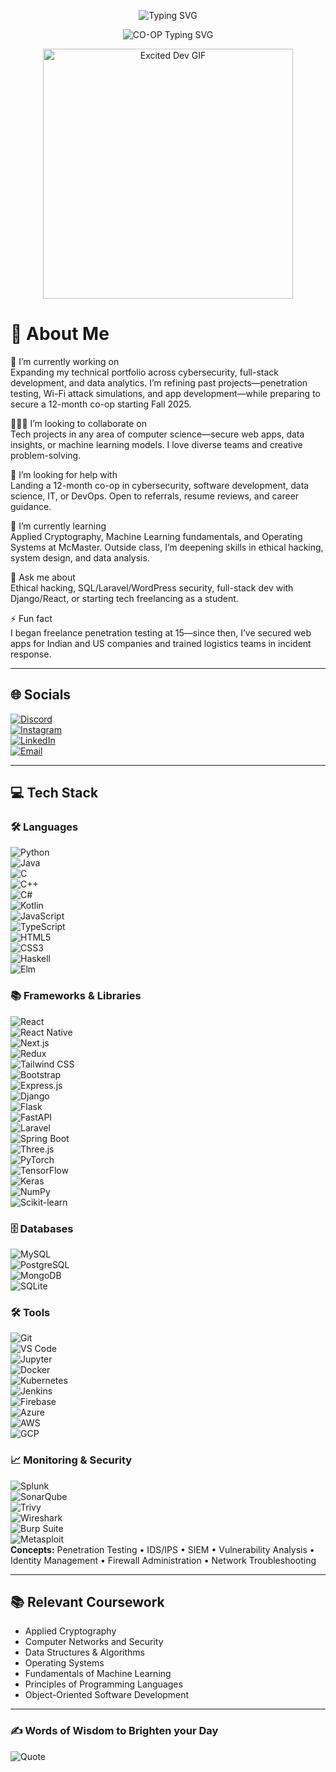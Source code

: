 <!-- Typing effect -->
<p align="center">
  <img src="https://readme-typing-svg.demolab.com?font=Fira+Code&size=24&pause=1000&color=F7F7F7&center=true&vCenter=true&width=1000&lines=Hi+there!+I'm+Aarohan+Batra;3rd+Year+Computer+Science+CO-OP+Student+@+McMaster;Cybersecurity+%7C+Software+Dev+%7C+Data+Analytics" alt="Typing SVG" />
</p>

<!-- CO-OP line-->
<p align="center">
  <img src="https://readme-typing-svg.demolab.com?font=Fira+Code&size=24&pause=1000&color=FF0000&center=true&vCenter=true&width=1000&lines=Seeking+12-month+CO-OP+starting+Fall+2025&repeat=false" alt="CO-OP Typing SVG" />
</p>


<!-- GIF That Sums Me Up Best -->
<p align="center">
  <img src="https://i.imgflip.com/57nbu4.gif" width="400" alt="Excited Dev GIF"/>
</p>

# 💫 About Me  
🔭 I’m currently working on  
Expanding my technical portfolio across cybersecurity, full-stack development, and data analytics. I’m refining past projects—penetration testing, Wi-Fi attack simulations, and app development—while preparing to secure a 12-month co-op starting Fall 2025.

🧑‍🤝‍🧑 I’m looking to collaborate on  
Tech projects in any area of computer science—secure web apps, data insights, or machine learning models. I love diverse teams and creative problem-solving.

🤝 I’m looking for help with  
Landing a 12-month co-op in cybersecurity, software development, data science, IT, or DevOps. Open to referrals, resume reviews, and career guidance.

🌱 I’m currently learning  
Applied Cryptography, Machine Learning fundamentals, and Operating Systems at McMaster. Outside class, I’m deepening skills in ethical hacking, system design, and data analysis.

💬 Ask me about  
Ethical hacking, SQL/Laravel/WordPress security, full-stack dev with Django/React, or starting tech freelancing as a student.

⚡ Fun fact  
I began freelance penetration testing at 15—since then, I’ve secured web apps for Indian and US companies and trained logistics teams in incident response.

---

## 🌐 Socials  
[![Discord](https://img.shields.io/badge/Discord-%237289DA.svg?logo=discord&logoColor=white)](https://discord.gg/zenith1007)  
[![Instagram](https://img.shields.io/badge/Instagram-%23E4405F.svg?logo=instagram&logoColor=white)](https://instagram.com/aarohanbatra)  
[![LinkedIn](https://img.shields.io/badge/LinkedIn-%230077B5.svg?logo=linkedin&logoColor=white)](https://linkedin.com/in/aarohan-batra-6496872a5)  
[![Email](https://img.shields.io/badge/Email-D14836?logo=gmail&logoColor=white)](mailto:batraa11@mcmaster.ca)  

---

## 💻 Tech Stack

### 🛠️ Languages  
![Python](https://img.shields.io/badge/python-%2314354C.svg?style=flat-square&logo=python&logoColor=white)  
![Java](https://img.shields.io/badge/java-%23ED8B00.svg?style=flat-square&logo=openjdk&logoColor=white)  
![C](https://img.shields.io/badge/C-00599C?style=flat-square&logo=c&logoColor=white)  
![C++](https://img.shields.io/badge/C%2B%2B-%2300599C.svg?style=flat-square&logo=c%2B%2B&logoColor=white)  
![C#](https://img.shields.io/badge/C%23-%23239120.svg?style=flat-square&logo=c-sharp&logoColor=white)  
![Kotlin](https://img.shields.io/badge/kotlin-%237F52FF.svg?style=flat-square&logo=kotlin&logoColor=white)  
![JavaScript](https://img.shields.io/badge/javascript-%23323330.svg?style=flat-square&logo=javascript&logoColor=%23F7DF1E)  
![TypeScript](https://img.shields.io/badge/typescript-%23007ACC.svg?style=flat-square&logo=typescript&logoColor=white)  
![HTML5](https://img.shields.io/badge/html5-%23E34F26.svg?style=flat-square&logo=html5&logoColor=white)  
![CSS3](https://img.shields.io/badge/css3-%231572B6.svg?style=flat-square&logo=css3&logoColor=white)  
![Haskell](https://img.shields.io/badge/Haskell-5e5086?style=flat-square&logo=haskell&logoColor=white)  
![Elm](https://img.shields.io/badge/Elm-60B5CC?style=flat-square&logo=elm&logoColor=white)  

### 📚 Frameworks & Libraries  
![React](https://img.shields.io/badge/react-%2320232a.svg?style=flat-square&logo=react&logoColor=%2361DAFB)  
![React Native](https://img.shields.io/badge/react--native-%2320232a.svg?style=flat-square&logo=react&logoColor=%2361DAFB)  
![Next.js](https://img.shields.io/badge/Next-black?style=flat-square&logo=next.js&logoColor=white)  
![Redux](https://img.shields.io/badge/redux-%23593d88.svg?style=flat-square&logo=redux&logoColor=white)  
![Tailwind CSS](https://img.shields.io/badge/tailwindcss-%2338B2AC.svg?style=flat-square&logo=tailwind-css&logoColor=white)  
![Bootstrap](https://img.shields.io/badge/bootstrap-%23563D7C.svg?style=flat-square&logo=bootstrap&logoColor=white)  
![Express.js](https://img.shields.io/badge/express.js-%23404d59.svg?style=flat-square&logo=express&logoColor=%2361DAFB)  
![Django](https://img.shields.io/badge/django-%23092E20.svg?style=flat-square&logo=django&logoColor=white)  
![Flask](https://img.shields.io/badge/flask-%23000.svg?style=flat-square&logo=flask&logoColor=white)  
![FastAPI](https://img.shields.io/badge/fastapi-%2300C7B7.svg?style=flat-square&logo=fastapi&logoColor=white)  
![Laravel](https://img.shields.io/badge/laravel-%23FF2D20.svg?style=flat-square&logo=laravel&logoColor=white)  
![Spring Boot](https://img.shields.io/badge/springboot-%236DB33F.svg?style=flat-square&logo=spring-boot&logoColor=white)  
![Three.js](https://img.shields.io/badge/three.js-black?style=flat-square&logo=three.js&logoColor=white)  
![PyTorch](https://img.shields.io/badge/pytorch-%23EE4C2C.svg?style=flat-square&logo=pytorch&logoColor=white)  
![TensorFlow](https://img.shields.io/badge/TensorFlow-%23FF6F00.svg?style=flat-square&logo=TensorFlow&logoColor=white)  
![Keras](https://img.shields.io/badge/Keras-%23D00000.svg?style=flat-square&logo=keras&logoColor=white)  
![NumPy](https://img.shields.io/badge/numpy-%23013243.svg?style=flat-square&logo=numpy&logoColor=white)  
![Scikit-learn](https://img.shields.io/badge/scikit--learn-%23F7931E.svg?style=flat-square&logo=scikit-learn&logoColor=white)  

### 🗄️ Databases  
![MySQL](https://img.shields.io/badge/mysql-%2300f.svg?style=flat-square&logo=mysql&logoColor=white)  
![PostgreSQL](https://img.shields.io/badge/postgresql-%23316192.svg?style=flat-square&logo=postgresql&logoColor=white)  
![MongoDB](https://img.shields.io/badge/mongodb-%234ea94b.svg?style=flat-square&logo=mongodb&logoColor=white)  
![SQLite](https://img.shields.io/badge/sqlite-%2307405e.svg?style=flat-square&logo=sqlite&logoColor=white)  

### 🛠️ Tools  
![Git](https://img.shields.io/badge/git-%23F05033.svg?style=flat-square&logo=git&logoColor=white)  
![VS Code](https://img.shields.io/badge/VS%20Code-%23007ACC.svg?style=flat-square&logo=visual-studio-code&logoColor=white)  
![Jupyter](https://img.shields.io/badge/Jupyter-%23F37626.svg?style=flat-square&logo=jupyter&logoColor=white)  
![Docker](https://img.shields.io/badge/docker-%232496ED.svg?style=flat-square&logo=docker&logoColor=white)  
![Kubernetes](https://img.shields.io/badge/kubernetes-%23326ce5.svg?style=flat-square&logo=kubernetes&logoColor=white)  
![Jenkins](https://img.shields.io/badge/jenkins-%232C5263.svg?style=flat-square&logo=jenkins&logoColor=white)  
![Firebase](https://img.shields.io/badge/firebase-%23039BE5.svg?style=flat-square&logo=firebase&logoColor=white)  
![Azure](https://img.shields.io/badge/azure-%230072C6.svg?style=flat-square&logo=microsoftazure&logoColor=white)  
![AWS](https://img.shields.io/badge/aws-%23FF9900.svg?style=flat-square&logo=amazonaws&logoColor=white)  
![GCP](https://img.shields.io/badge/gcp-%234285F4.svg?style=flat-square&logo=googlecloud&logoColor=white)  

### 📈 Monitoring & Security  
![Splunk](https://img.shields.io/badge/splunk-%23000000.svg?style=flat-square&logo=splunk&logoColor=white)  
![SonarQube](https://img.shields.io/badge/sonarqube-%2300B0FF.svg?style=flat-square&logo=sonarqube&logoColor=white)  
![Trivy](https://img.shields.io/badge/trivy-%231871FF.svg?style=flat-square&logo=aquasecurity&logoColor=white)  
![Wireshark](https://img.shields.io/badge/Wireshark-1679A7?style=flat-square&logo=wireshark&logoColor=white)  
![Burp Suite](https://img.shields.io/badge/burp_suite-%23f68d2e.svg?style=flat-square&logo=portswigger&logoColor=white)  
![Metasploit](https://img.shields.io/badge/metasploit-%2300B0FF.svg?style=flat-square&logo=metasploit&logoColor=white)  
**Concepts:** Penetration Testing • IDS/IPS • SIEM • Vulnerability Analysis • Identity Management • Firewall Administration • Network Troubleshooting  

---

## 📚 Relevant Coursework  
- Applied Cryptography  
- Computer Networks and Security  
- Data Structures & Algorithms  
- Operating Systems  
- Fundamentals of Machine Learning  
- Principles of Programming Languages  
- Object-Oriented Software Development  

---

### ✍️ Words of Wisdom to Brighten your Day  
![Quote](https://github-readme-quotes-bay.vercel.app/quote?quotesUrl=https://raw.githubusercontent.com/batraa11/batraa11/main/quotes.json&theme=dark&animation=grow_out_in)


